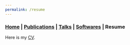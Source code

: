 ```yaml
---
permalink: /resume
---
```

### [Home](/index) | [Publications](/publications) | [Talks](/talks) | [Softwares](/softwares) | Resume

Here is my [CV](/resources/CV.pdf).

